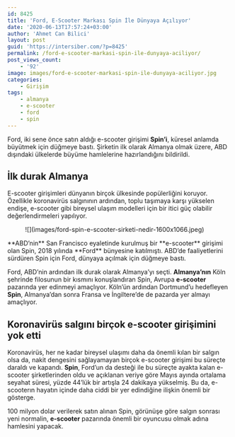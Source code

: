 ```yaml
---
id: 8425
title: 'Ford, E-Scooter Markası Spin İle Dünyaya Açılıyor'
date: '2020-06-13T17:57:24+03:00'
author: 'Ahmet Can Bilici'
layout: post
guid: 'https://intersiber.com/?p=8425'
permalink: /ford-e-scooter-markasi-spin-ile-dunyaya-aciliyor/
post_views_count:
    - '92'
image: images/ford-e-scooter-markasi-spin-ile-dunyaya-aciliyor.jpg
categories:
    - Girişim
tags:
    - almanya
    - e-scooter
    - ford
    - spin
---
```


Ford, iki sene önce satın aldığı e-scooter girişimi **Spin’i**, küresel anlamda büyütmek için düğmeye bastı. Şirketin ilk olarak Almanya olmak üzere, ABD dışındaki ülkelerde büyüme hamlelerine hazırlandığını bildirildi.

## İlk durak Almanya

E-scooter girişimleri dünyanın birçok ülkesinde popülerliğini koruyor. Özellikle koronavirüs salgınının ardından, toplu taşımaya karşı yükselen endişe, e-scooter gibi bireysel ulaşım modelleri için bir itici güç olabilir değerlendirmeleri yapılıyor.

<figure class="wp-block-image size-large">![](images/ford-spin-e-scooter-sirketi-nedir-1600x1066.jpeg)</figure>**ABD’nin** San Francisco eyaletinde kurulmuş bir **e-scooter** girişimi olan Spin, 2018 yılında **Ford** bünyesine katılmıştı. ABD’de faaliyetlerini sürdüren Spin için Ford, dünyaya açılmak için düğmeye bastı.

Ford, ABD’nin ardından ilk durak olarak Almanya’yı seçti. **Almanya’nın** Köln şehrinde filosunun bir kısmını konuşlandıran Spin, Avrupa **e-scooter** pazarında yer edinmeyi amaçlıyor. Köln’ün ardından Dortmund’u hedefleyen **Spin**, Almanya’dan sonra Fransa ve İngiltere’de de pazarda yer almayı amaçlıyor.

## Koronavirüs salgını birçok e-scooter girişimini yok etti

Koronavirüs, her ne kadar bireysel ulaşımı daha da önemli kılan bir salgın olsa da, nakit dengesini sağlayamayan birçok e-scooter girişimi bu süreçte daraldı ve kapandı. **Spin**, Ford’un da desteği ile bu süreçte ayakta kalan e-scooter şirketlerinden oldu ve açıklanan veriye göre Mayıs ayında ortalama seyahat süresi, yüzde 44’lük bir artışla 24 dakikaya yükselmiş. Bu da, e-scooterın hayatın içinde daha ciddi bir yer edindiğine ilişkin önemli bir gösterge.

100 milyon dolar verilerek satın alınan Spin, görünüşe göre salgın sonrası yeni normalin, **e-scooter** pazarında önemli bir oyuncusu olmak adına hamlesini yapacak.